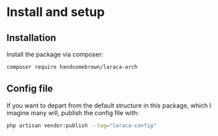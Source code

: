 # Install and setup

## Installation

Install the package via composer:

```bash
composer require handsomebrown/laraca-arch
```

## Config file

If you want to depart from the default structure in this package, which I imagine many will, publish the config file with:

```bash
php artisan vendor:publish --tag="laraca-config"
```
